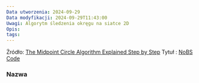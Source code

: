 ```yaml
---
Data utworzenia: 2024-09-29
Data modyfikacji: 2024-09-29T11:43:00
Uwagi: Algorytm śledzenia okręgu na siatce 2D
Opis: 
tags:
---
```


Żródło:  [The Midpoint Circle Algorithm Explained Step by Step](https://www.youtube.com/watch?v=hpiILbMkF9w)
Tytuł : [NoBS Code](https://www.youtube.com/@nobs_code)




### Nazwa